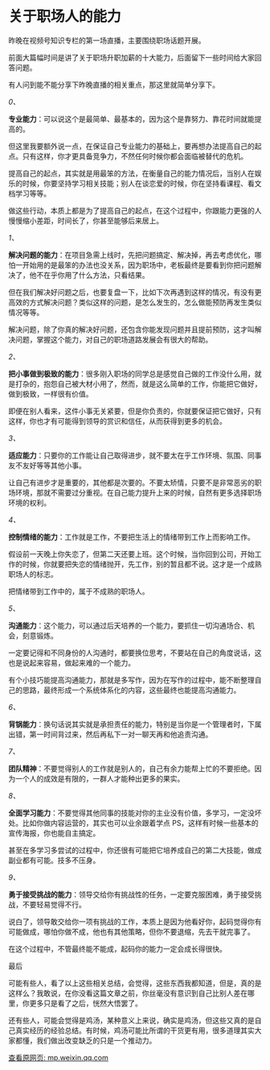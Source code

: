 # 关于职场人的能力

昨晚在视频号知识专栏的第一场直播，主要围绕职场话题开展。

前面大篇幅时间是讲了关于职场升职加薪的十大能力，后面留下一些时间给大家回答问题。

有人问到能不能分享下昨晚直播的相关重点，那这里就简单分享下。

*0、*

**专业能力**：可以说这个是最简单、最基本的，因为这个是靠努力、靠花时间就能提高的。

但这里我要额外说一点，在保证自己专业能力的基础上，要再想办法提高自己的起点。只有这样，你才更具备竞争力，不然任何时候你都会面临被替代的危机。

提高自己的起点，其实就是用最笨的方法，在衡量自己的能力情况后，当别人在娱乐的时候，你要坚持学习相关技能；别人在谈恋爱的时候，你在坚持看课程、看文档学习等等。

做这些行动，本质上都是为了提高自己的起点，在这个过程中，你跟能力更强的人慢慢缩小差距，时间长了，你甚至能够后来居上。

*1、*

**解决问题的能力**：在项目急需上线时，先把问题搞定、解决掉，再去考虑优化，哪怕一开始用的是最笨的办法也没关系，因为职场中，老板最终是要看到你把问题解决了，他不在乎你用了什么方法，只看结果。

但在我们解决好问题之后，也要复盘一下，比如下次再遇到这样的情况，有没有更高效的方式解决问题？类似这样的问题，是怎么发生的，怎么做能预防再发生类似情况等等。

解决问题，除了你真的解决好问题，还包含你能发现问题并且提前预防，这才叫解决问题，掌握这个能力，对自己的职场道路发展会有很大的帮助。

*2、*

**把小事做到极致的能力**：很多刚入职场的同学总是感觉自己做的工作没什么用，就是打杂的，抱怨自己被大材小用了，然而，就是这么简单的工作，你能把它做好，做到极致，一样很有价值。

即便在别人看来，这件小事无关紧要，但是你负责的，你就要保证把它做好，只有这样，你也才有可能得到领导的赏识和信任，从而获得到更多的机会。

*3、*

**适应能力**：只要你的工作能让自己取得进步，就不要太在乎工作环境、氛围、同事友不友好等等其他小事。

让自己有进步才是重要的，其他都是次要的。不要太矫情，只要不是非常恶劣的职场环境，那就不需要过分重视。在自己能力提升上来的时候，自然有更多选择职场环境的权利。

*4、*

**控制情绪的能力**：工作就是工作，不要把生活上的情绪带到工作上而影响工作。

假设前一天晚上你失恋了，但第二天还要上班。这个时候，当你回到公司，开始工作的时候，你就要把失恋的情绪抛开，先工作，别的暂且都不说。这才是一个成熟职场人的标志。

把情绪带到工作中的，属于不成熟的职场人。

*5、*

**沟通能力**：这个能力，可以通过后天培养的一个能力，要抓住一切沟通场合、机会，刻意锻炼。

一定要记得和不同身份的人沟通时，都要换位思考，不要站在自己的角度说话，这也是说起来容易，做起来难的一个能力。

有个小技巧能提高沟通能力，那就是多写作，因为在写作的过程中，能不断整理自己的思路，最终形成一个系统体系化的内容，这些最终也能提高沟通能力。

*6、*

**背锅能力**：换句话说其实就是承担责任的能力，特别是当你是一个管理者时，下属出错，第一时间背过来，然后再私下一对一聊天再和他追责沟通。

*7、*

**团队精神**：不要觉得别人的工作就是别人的，自己有余力能帮上忙的不要拒绝。因为一个人的成效是有限的，一群人才能种出更多的果实。

*8、*

**全面学习能力**：不要觉得其他同事的技能对你的主业没有价值，多学习，一定没坏处。比如你做内容运营的，其实也可以业余跟着学点 PS，这样有时候一些基本的宣传海报，你也能自主搞定。

甚至在多学习多尝试的过程中，你还很有可能把它培养成自己的第二大技能，做成副业都有可能。技多不压身。

*9、*

**勇于接受挑战的能力**：领导交给你有挑战性的任务，一定要克服困难，勇于接受挑战，不要轻易觉得不行。

说白了，领导敢交给你一项有挑战的工作，本质上是因为他看好你，起码觉得你有可能做成，哪怕你做不成，他也有其他策略，但你不要退缩，先去干就完事了。

在这个过程中，不管最终能不能成，起码你的能力一定会成长得很快。

最后

可能有些人，看了以上这些相关总结，会觉得，这些东西我都知道，但是，真的是这样么？我敢说，在你没看这篇文章之前，你丝毫没有意识到自己比别人差在哪里，你更多只是看了之后，恍然大悟罢了。

还有些人，可能会觉得是鸡汤，某种意义上来说，确实是鸡汤，但这些又真的是自己真实经历的经验总结。有时候，鸡汤可能比所谓的干货更有用，很多道理其实大家都懂，我们做出改变缺乏的只是一个推动力。

[查看原网页: mp.weixin.qq.com](https://mp.weixin.qq.com/s?__biz=MzA4NTQwNDcyMA==&mid=2650676093&idx=1&sn=469048e517ce128e7b0f300d98d58a0e&scene=58&subscene=0)